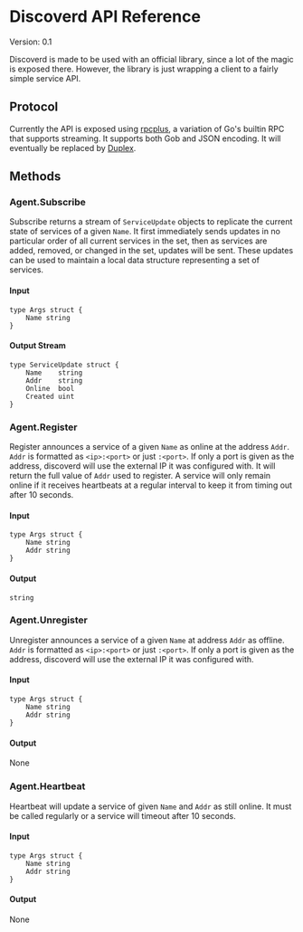 # Discoverd API Reference

Version: 0.1

Discoverd is made to be used with an official library, since a lot of the magic is exposed there. However, the library is just wrapping a client to a fairly simple service API.

## Protocol

Currently the API is exposed using [rpcplus](https://github.com/flynn/rpcplus), a variation of Go's builtin RPC that supports streaming. It supports both Gob and JSON encoding. It will eventually be replaced by [Duplex](https://github.com/progrium/duplex).

## Methods

### Agent.Subscribe

Subscribe returns a stream of `ServiceUpdate` objects to replicate the current state of services of a given `Name`. It first immediately sends updates in no particular order of all current services in the set, then as services are added, removed, or changed in the set, updates will be sent. These updates can be used to maintain a local data structure representing a set of services.

#### Input

	type Args struct {
	    Name string
	}

#### Output Stream

	type ServiceUpdate struct {
		Name    string
		Addr    string
		Online  bool
		Created uint
	}

### Agent.Register

Register announces a service of a given `Name` as online at the address `Addr`. `Addr` is formatted as `<ip>:<port>` or just `:<port>`. If only a port is given as the address, discoverd will use the external IP it was configured with. It will return the full value of `Addr` used to register. A service will only remain online if it receives heartbeats at a regular interval to keep it from timing out after 10 seconds.

#### Input

	type Args struct {
		Name string
		Addr string
	}

#### Output

	string

### Agent.Unregister

Unregister announces a service of a given `Name` at address `Addr` as offline. `Addr` is formatted as `<ip>:<port>` or just `:<port>`. If only a port is given as the address, discoverd will use the external IP it was configured with.

#### Input

	type Args struct {
		Name string
		Addr string
	}

#### Output

None

### Agent.Heartbeat

Heartbeat will update a service of given `Name` and `Addr` as still online. It must be called regularly or a service will timeout after 10 seconds.

#### Input

	type Args struct {
		Name string
		Addr string
	}

#### Output

None
